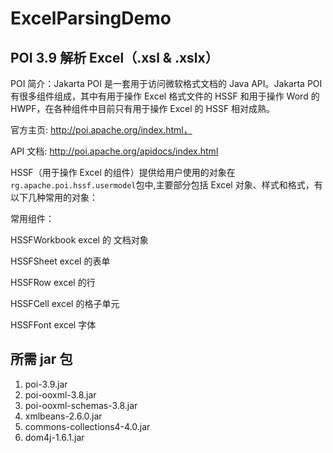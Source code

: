 # ExcelParsingDemo

## POI 3.9 解析 Excel（.xsl & .xslx）

POI 简介：Jakarta POI 是一套用于访问微软格式文档的 Java API。Jakarta POI 有很多组件组成，其中有用于操作 Excel 格式文件的 HSSF 和用于操作 Word 的 HWPF，在各种组件中目前只有用于操作 Excel 的 HSSF 相对成熟。

官方主页: http://poi.apache.org/index.html，

API 文档: http://poi.apache.org/apidocs/index.html

HSSF（用于操作 Excel 的组件）提供给用户使用的对象在`rg.apache.poi.hssf.usermodel`包中,主要部分包括 Excel 对象、样式和格式，有以下几种常用的对象：

常用组件：

HSSFWorkbook          excel 的 文档对象

HSSFSheet             excel 的表单

HSSFRow               excel 的行

HSSFCell              excel 的格子单元

HSSFFont              excel 字体

## 所需 jar 包

1. poi-3.9.jar
2. poi-ooxml-3.8.jar
3. poi-ooxml-schemas-3.8.jar
4. xmlbeans-2.6.0.jar
5. commons-collections4-4.0.jar
6. dom4j-1.6.1.jar
